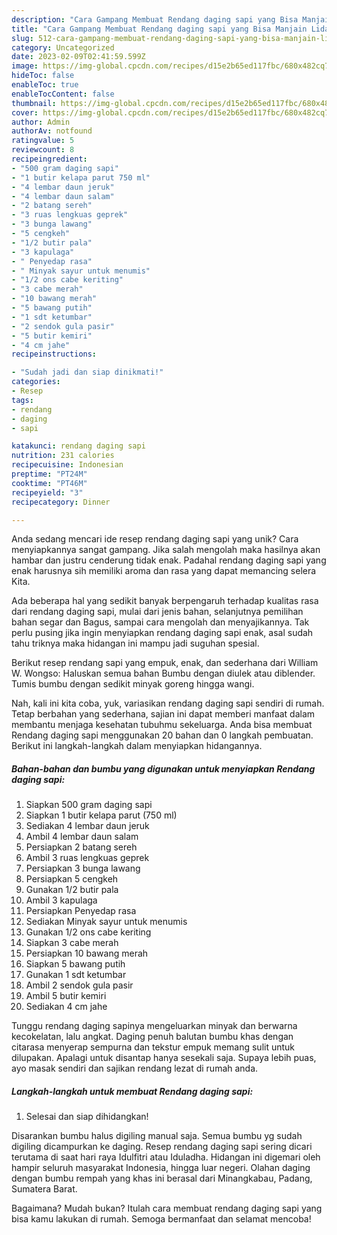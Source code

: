 ```yaml
---
description: "Cara Gampang Membuat Rendang daging sapi yang Bisa Manjain Lidah"
title: "Cara Gampang Membuat Rendang daging sapi yang Bisa Manjain Lidah"
slug: 512-cara-gampang-membuat-rendang-daging-sapi-yang-bisa-manjain-lidah
category: Uncategorized
date: 2023-02-09T02:41:59.599Z
image: https://img-global.cpcdn.com/recipes/d15e2b65ed117fbc/680x482cq70/rendang-daging-sapi-foto-resep-utama.jpg
hideToc: false
enableToc: true
enableTocContent: false
thumbnail: https://img-global.cpcdn.com/recipes/d15e2b65ed117fbc/680x482cq70/rendang-daging-sapi-foto-resep-utama.jpg
cover: https://img-global.cpcdn.com/recipes/d15e2b65ed117fbc/680x482cq70/rendang-daging-sapi-foto-resep-utama.jpg
author: Admin
authorAv: notfound
ratingvalue: 5
reviewcount: 8
recipeingredient:
- "500 gram daging sapi"
- "1 butir kelapa parut 750 ml"
- "4 lembar daun jeruk"
- "4 lembar daun salam"
- "2 batang sereh"
- "3 ruas lengkuas geprek"
- "3 bunga lawang"
- "5 cengkeh"
- "1/2 butir pala"
- "3 kapulaga"
- " Penyedap rasa"
- " Minyak sayur untuk menumis"
- "1/2 ons cabe keriting"
- "3 cabe merah"
- "10 bawang merah"
- "5 bawang putih"
- "1 sdt ketumbar"
- "2 sendok gula pasir"
- "5 butir kemiri"
- "4 cm jahe"
recipeinstructions:

- "Sudah jadi dan siap dinikmati!"
categories:
- Resep
tags:
- rendang
- daging
- sapi

katakunci: rendang daging sapi 
nutrition: 231 calories
recipecuisine: Indonesian
preptime: "PT24M"
cooktime: "PT46M"
recipeyield: "3"
recipecategory: Dinner

---
```





Anda sedang mencari ide resep rendang daging sapi yang unik? Cara menyiapkannya sangat gampang. Jika salah mengolah maka hasilnya akan hambar dan justru cenderung tidak enak. Padahal rendang daging sapi yang enak harusnya sih memiliki aroma dan rasa yang dapat memancing selera Kita.





Ada beberapa hal yang sedikit banyak berpengaruh terhadap kualitas rasa dari rendang daging sapi, mulai dari jenis bahan, selanjutnya pemilihan bahan segar dan Bagus, sampai cara mengolah dan menyajikannya. Tak perlu pusing jika ingin menyiapkan rendang daging sapi enak,      asal sudah tahu triknya maka hidangan ini mampu jadi suguhan spesial.














Berikut resep rendang sapi yang empuk, enak, dan sederhana dari William W. Wongso: Haluskan semua bahan Bumbu dengan diulek atau diblender. Tumis bumbu dengan sedikit minyak goreng hingga wangi.






Nah, kali ini kita coba, yuk, variasikan rendang daging sapi sendiri di rumah. Tetap berbahan yang sederhana, sajian ini dapat memberi manfaat dalam membantu menjaga kesehatan tubuhmu sekeluarga. Anda bisa membuat Rendang daging sapi menggunakan 20 bahan dan 0 langkah pembuatan. Berikut ini langkah-langkah dalam menyiapkan hidangannya.

<!--inarticleads1-->

##### Bahan-bahan dan bumbu yang digunakan untuk menyiapkan Rendang daging sapi:

1. Siapkan 500 gram daging sapi
1. Siapkan 1 butir kelapa parut (750 ml)
1. Sediakan 4 lembar daun jeruk
1. Ambil 4 lembar daun salam
1. Persiapkan 2 batang sereh
1. Ambil 3 ruas lengkuas geprek
1. Persiapkan 3 bunga lawang
1. Persiapkan 5 cengkeh
1. Gunakan 1/2 butir pala
1. Ambil 3 kapulaga
1. Persiapkan  Penyedap rasa
1. Sediakan  Minyak sayur untuk menumis
1. Gunakan 1/2 ons cabe keriting
1. Siapkan 3 cabe merah
1. Persiapkan 10 bawang merah
1. Siapkan 5 bawang putih
1. Gunakan 1 sdt ketumbar
1. Ambil 2 sendok gula pasir
1. Ambil 5 butir kemiri
1. Sediakan 4 cm jahe


Tunggu rendang daging sapinya mengeluarkan minyak dan berwarna kecokelatan, lalu angkat. Daging penuh balutan bumbu khas dengan citarasa menyerap sempurna dan tekstur empuk memang sulit untuk dilupakan. Apalagi untuk disantap hanya sesekali saja. Supaya lebih puas, ayo masak sendiri dan sajikan rendang lezat di rumah anda. 

<!--inarticleads2-->

##### Langkah-langkah untuk membuat Rendang daging sapi:


1. Selesai dan siap dihidangkan!

Disarankan bumbu halus digiling manual saja. Semua bumbu yg sudah digiling dicampurkan ke daging. Resep rendang daging sapi sering dicari terutama di saat hari raya Idulfitri atau Iduladha. Hidangan ini digemari oleh hampir seluruh masyarakat Indonesia, hingga luar negeri. Olahan daging dengan bumbu rempah yang khas ini berasal dari Minangkabau, Padang, Sumatera Barat. 

Bagaimana? Mudah bukan? Itulah cara membuat rendang daging sapi yang bisa kamu lakukan di rumah. Semoga bermanfaat dan selamat mencoba!
